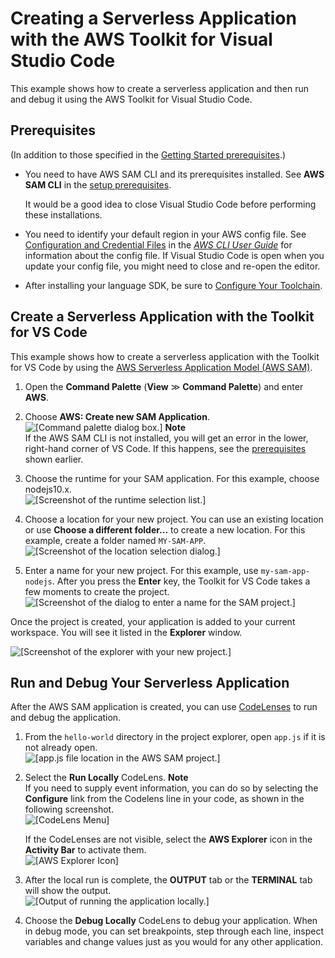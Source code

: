 # Creating a Serverless Application with the AWS Toolkit for Visual Studio Code<a name="create-sam"></a>

This example shows how to create a serverless application and then run and debug it using the AWS Toolkit for Visual Studio Code\.

## Prerequisites<a name="create-sam-prereq"></a>

\(In addition to those specified in the [Getting Started prerequisites](setup-toolkit.md#setup-prereq)\.\)
+ You need to have AWS SAM CLI and its prerequisites installed\. See **AWS SAM CLI** in the [setup prerequisites](setup-toolkit.md#setup-prereq)\.

  It would be a good idea to close Visual Studio Code before performing these installations\.
+ You need to identify your default region in your AWS config file\. See [Configuration and Credential Files](https://docs.aws.amazon.com/cli/latest/userguide/cli-configure-files.html) in the *[AWS CLI User Guide](https://docs.aws.amazon.com/cli/latest/userguide/)* for information about the config file\. If Visual Studio Code is open when you update your config file, you might need to close and re\-open the editor\.
+ After installing your language SDK, be sure to [Configure Your Toolchain](setup-toolchain.md)\.

## Create a Serverless Application with the Toolkit for VS Code<a name="create-serverless-app"></a>

This example shows how to create a serverless application with the Toolkit for VS Code by using the [AWS Serverless Application Model \(AWS SAM\)](https://docs.aws.amazon.com/serverless-application-model/)\.

1. Open the **Command Palette** \(**View** ≫ **Command Palette**\) and enter **AWS**\.

1. Choose **AWS: Create new SAM Application**\.  
![\[Command palette dialog box.\]](http://docs.aws.amazon.com/toolkit-for-vscode/latest/userguide/images/sam-create-app-cmdlet.png)
**Note**  
If the AWS SAM CLI is not installed, you will get an error in the lower, right\-hand corner of VS Code\. If this happens, see the [prerequisites](#create-sam-prereq) shown earlier\.

1. Choose the runtime for your SAM application\. For this example, choose nodejs10\.x\.  
![\[Screenshot of the runtime selection list.\]](http://docs.aws.amazon.com/toolkit-for-vscode/latest/userguide/images/sam-create-app-runtime.png)

1. Choose a location for your new project\. You can use an existing location or use **Choose a different folder\.\.\.** to create a new location\. For this example, create a folder named `MY-SAM-APP`\.  
![\[Screenshot of the location selection dialog.\]](http://docs.aws.amazon.com/toolkit-for-vscode/latest/userguide/images/sam-create-app-location.png)

1. Enter a name for your new project\. For this example, use `my-sam-app-nodejs`\. After you press the **Enter** key, the Toolkit for VS Code takes a few moments to create the project\.  
![\[Screenshot of the dialog to enter a name for the SAM project.\]](http://docs.aws.amazon.com/toolkit-for-vscode/latest/userguide/images/sam-create-app-name.png)

Once the project is created, your application is added to your current workspace\. You will see it listed in the **Explorer** window\.

![\[Screenshot of the explorer with your new project.\]](http://docs.aws.amazon.com/toolkit-for-vscode/latest/userguide/images/sam-create-app-explorer.png)

## Run and Debug Your Serverless Application<a name="run-debug-sam-app"></a>

After the AWS SAM application is created, you can use [CodeLenses](https://code.visualstudio.com/blogs/2017/02/12/code-lens-roundup) to run and debug the application\.

1. From the `hello-world` directory in the project explorer, open `app.js` if it is not already open\.  
![\[app.js file location in the AWS SAM project.\]](http://docs.aws.amazon.com/toolkit-for-vscode/latest/userguide/images/sam-app-file.png)

1. Select the **Run Locally** CodeLens\.
**Note**  
If you need to supply event information, you can do so by selecting the **Configure** link from the Codelens line in your code, as shown in the following screenshot\.  
![\[CodeLens Menu\]](http://docs.aws.amazon.com/toolkit-for-vscode/latest/userguide/images/lambda-codelens-menu.png)

   If the CodeLenses are not visible, select the **AWS Explorer** icon in the **Activity Bar** to activate them\.  
![\[AWS Explorer Icon\]](http://docs.aws.amazon.com/toolkit-for-vscode/latest/userguide/images/aws-explorer-icon.png)

1. After the local run is complete, the **OUTPUT** tab or the **TERMINAL** tab will show the output\.  
![\[Output of running the application locally.\]](http://docs.aws.amazon.com/toolkit-for-vscode/latest/userguide/images/sam-run-locally.png)

1. Choose the **Debug Locally** CodeLens to debug your application\. When in debug mode, you can set breakpoints, step through each line, inspect variables and change values just as you would for any other application\.